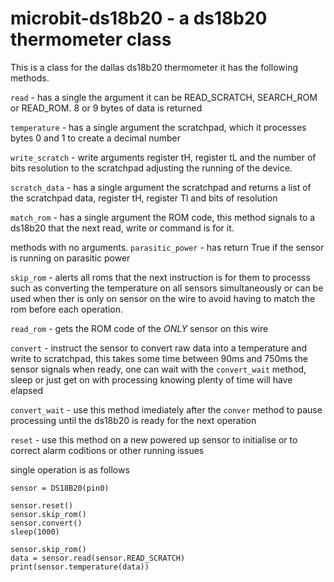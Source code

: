 # microbit-ds18b20 - a ds18b20 thermometer class

This is a class for the dallas ds18b20 thermometer it has the following methods.

`read` - has a single the argument it can be  READ_SCRATCH, SEARCH_ROM or READ_ROM. 8 or 9 bytes of data is returned

`temperature` - has a single argument the scratchpad, which it processes bytes 0 and 1 to create a decimal number

`write_scratch` - write arguments register tH, register tL and the number of bits resolution to the scratchpad adjusting the running of the device.

`scratch_data` - has a single argument the scratchpad and returns a list of the scratchpad data, register tH, register Tl and bits of resolution

`match_rom` - has a single argument the ROM code, this method signals to a ds18b20 that the next read, write or command is for it.

methods with no arguments.
`parasitic_power` - has return True if the sensor is running on parasitic power

`skip_rom` - alerts all roms that the next instruction is for them to processs such as converting the temperature on all sensors simultaneously or can be used when ther is only on sensor on the wire to avoid having to match the rom before each operation.

`read_rom` - gets the ROM code of the *ONLY* sensor on this wire

`convert` - instruct the sensor to convert raw data into a temperature and write to scratchpad, this takes some time between 90ms and 750ms the sensor signals when ready, one can wait with the `convert_wait` method, sleep or just get on with processing knowing plenty of time will have elapsed

`convert_wait` - use this method imediately after the `conver` method to pause processing until the ds18b20 is ready for the next operation

`reset` - use this method on a new powered up sensor to initialise or to correct alarm coditions or other running issues


single operation is as follows

```
sensor = DS18B20(pin0)

sensor.reset()
sensor.skip_rom()
sensor.convert()
sleep(1000)

sensor.skip_rom()
data = sensor.read(sensor.READ_SCRATCH)
print(sensor.temperature(data))
```